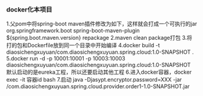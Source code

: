 ### docker化本项目
1.父pom中将spring-boot maven插件修改为如下，这样就会打成一个可执行的jar
<plugin>
    <groupId>org.springframework.boot</groupId>
    <artifactId>spring-boot-maven-plugin</artifactId>
    <version>${spring.boot.maven.version}</version>
    <executions>
        <execution>
            <goals>
                <goal>repackage</goal>
            </goals>
        </execution>
    </executions>
</plugin>
2.maven clean package打包
3.将打的包和Dockerfile放到同一个目录中开始编译
4.docker build -t diaosichengxuyuan/com.diaosichengxuyuan.spring.cloud:1.0-SNAPSHOT .
5.docker run -d -p 10001:10001 -p 10003:10003 diaosichengxuyuan/com.diaosichengxuyuan.spring.cloud:1.0-SNAPSHOT
默认启动的是eureka工程，所以还要启动其他工程
6.进入docker容器，docker exec -it 容器id bash
7.启动
java -Djasypt.encryptor.password=XXX -jar /com.diaosichengxuyuan.spring.cloud.provider.order1-1.0-SNAPSHOT.jar